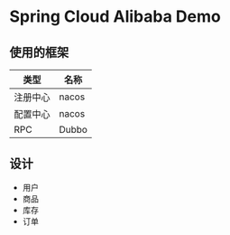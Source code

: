# Spring Cloud Alibaba Demo


## 使用的框架

| 类型 | 名称 |
| --- | --- |
| 注册中心 | nacos |
| 配置中心 | nacos |
| RPC     | Dubbo |

## 设计

- 用户
- 商品
- 库存
- 订单
